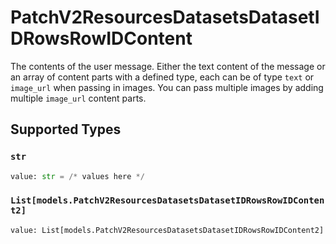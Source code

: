 # PatchV2ResourcesDatasetsDatasetIDRowsRowIDContent

The contents of the user message. Either the text content of the message or an array of content parts with a defined type, each can be of type `text` or `image_url` when passing in images. You can pass multiple images by adding multiple `image_url` content parts. 


## Supported Types

### `str`

```python
value: str = /* values here */
```

### `List[models.PatchV2ResourcesDatasetsDatasetIDRowsRowIDContent2]`

```python
value: List[models.PatchV2ResourcesDatasetsDatasetIDRowsRowIDContent2] = /* values here */
```

